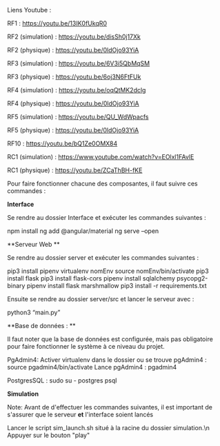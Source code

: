 Liens Youtube :

RF1 : https://youtu.be/13IK0fUkqR0

RF2 (simulation) : https://youtu.be/disSh0j17Xk

RF2 (physique) : https://youtu.be/0ldOjo93YiA

RF3 (simulation) : https://youtu.be/6V3i5QbMqSM

RF3 (physique) : https://youtu.be/6oj3N6FtFUk

RF4 (simulation) : https://youtu.be/oqQtMK2dclg

RF4 (physique) : https://youtu.be/0ldOjo93YiA

RF5 (simulation) : https://youtu.be/QU_WdWpacfs

RF5 (physique) : https://youtu.be/0ldOjo93YiA

RF10 : https://youtu.be/bQ1Ze0OMX84

RC1 (simulation) : https://www.youtube.com/watch?v=EOlxl1FAvlE

RC1 (physique) : https://youtu.be/ZCaThBH-fKE

Pour faire fonctionner chacune des composantes, il faut suivre ces commandes :


**Interface**

Se rendre au dossier Interface et exécuter les commandes suivantes :

npm install
ng add @angular/material
ng serve –open



**Serveur Web **

Se rendre au dossier server et exécuter les commandes suivantes :

pip3 install pipenv
virtualenv nomEnv
source nomEnv/bin/activate
pip3 install flask
pip3 install flask-cors
pipenv install sqlalchemy psycopg2-binary
pipenv install flask marshmallow
pip3 install -r requirements.txt


Ensuite se rendre au dossier server/src et lancer le serveur avec : 

python3 “main.py”

**Base de données : **

Il faut noter que la base de données est configurée, mais pas obligatoire pour faire fonctionner le système à ce niveau du projet.

PgAdmin4:
Activer virtualenv dans le dossier ou se trouve pgAdmin4 : source pgadmin4/bin/activate
Lance pgAdmin4 : pgadmin4

PostgresSQL :
sudo su - postgres
psql

**Simulation**

Note: Avant de d'effectuer les commandes suivantes, il est important de s'assurer que le serveur **et** l'interface soient lancés

Lancer le script sim_launch.sh situé à la racine du dossier simulation.\n
Appuyer sur le bouton "play"
